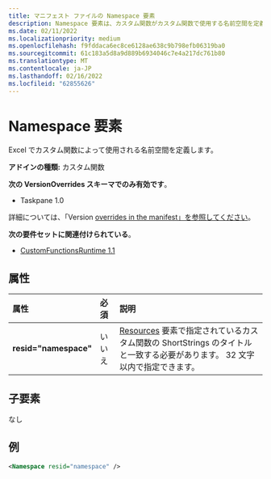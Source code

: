 ```yaml
---
title: マニフェスト ファイルの Namespace 要素
description: Namespace 要素は、カスタム関数がカスタム関数で使用する名前空間を定義Excel。
ms.date: 02/11/2022
ms.localizationpriority: medium
ms.openlocfilehash: f9fddaca6ec8ce6128ae638c9b798efb06319ba0
ms.sourcegitcommit: 61c183a5d8a9d889b6934046c7e4a217dc761b80
ms.translationtype: MT
ms.contentlocale: ja-JP
ms.lasthandoff: 02/16/2022
ms.locfileid: "62855626"
---
```

# <a name="namespace-element"></a>Namespace 要素

Excel でカスタム関数によって使用される名前空間を定義します。

**アドインの種類:** カスタム関数

**次の VersionOverrides スキーマでのみ有効です**。

- Taskpane 1.0

詳細については、「Version [overrides in the manifest」を参照してください](../../develop/add-in-manifests.md#version-overrides-in-the-manifest)。

**次の要件セットに関連付けられている**。

- [CustomFunctionsRuntime 1.1](../requirement-sets/custom-functions-requirement-sets.md)

## <a name="attributes"></a>属性

|  属性  |  必須  |  説明  |
|:-----|:-----|:-----|
|  **resid="namespace"**  |  いいえ  | [Resources](resources.md) 要素で指定されているカスタム関数の ShortStrings のタイトルと一致する必要があります。 32 文字以内で指定できます。 |

## <a name="child-elements"></a>子要素

なし

## <a name="example"></a>例

```xml
<Namespace resid="namespace" />
```
